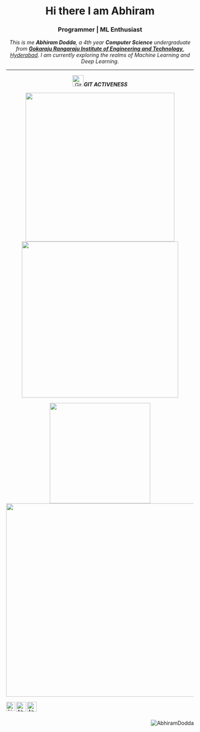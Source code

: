 
<h1 align="center">Hi there I am Abhiram</h1>

<!-- <p align="center"> -->
<h3 align="center" color="green"> Programmer | ML Enthusiast </h3>
<!-- </p> -->


<p align="center">
    <em>
        This is me <b>Abhiram Dodda</b>, a 4th year <b>Computer Science</b> undergraduate from <a href="https://www.griet.ac.in/" color="white"> <b>Gokaraju Rangaraju Institute of Engineering and Technology</b>, Hyderabad</a>. I am currently exploring the realms of Machine Learning and Deep Learning.
        <br>
    </em>
</p>


<!--
<h3 align="center">TECHNOLOGIES</h3>

<img src="https://github.com/kvenkatamar/kvenkatamar/blob/main/skills3.gif?raw=true" width="300px" height="250px" align="right" style="transform: scale(1.1)">

![Java](https://img.shields.io/badge/java-%23ED8B00.svg?style=for-the-badge&logo=java&logoColor=white)
![C](https://img.shields.io/badge/c-%2300599C.svg?style=for-the-badge&logo=c&logoColor=white)
![HTML5](https://img.shields.io/badge/html5-%23E34F26.svg?style=for-the-badge&logo=html5&logoColor=white)
![CSS3](https://img.shields.io/badge/css3-%231572B6.svg?style=for-the-badge&logo=css3&logoColor=white)
![TailwindCSS](https://img.shields.io/badge/tailwindcss-%2338B2AC.svg?style=for-the-badge&logo=tailwind-css&logoColor=white) 
![JavaScript](https://img.shields.io/badge/javascript-%23323330.svg?style=for-the-badge&logo=javascript&logoColor=%23F7DF1E)
![Python](https://img.shields.io/badge/python-3670A0?style=for-the-badge&logo=python&logoColor=ffdd54)
![SQL](https://img.shields.io/badge/SQL-%23E89E0C.svg?style=for-the-badge&logo=sql&logoColor=white)
![Postman](https://img.shields.io/badge/Postman-FF6C37?style=for-the-badge&logo=postman&logoColor=white)
![Git](https://img.shields.io/badge/git-%23F05033.svg?style=for-the-badge&logo=git&logoColor=white)
![MySQL](https://img.shields.io/badge/MySQL-%2300599C.svg?style=for-the-badge&logo=mysql&logoColor=white)
![Firebase](https://img.shields.io/badge/firebase-%23039BE5.svg?style=for-the-badge&logo=firebase)
![Flask](https://img.shields.io/badge/Flask-%23000000.svg?style=for-the-badge&logo=flask&logoColor=white)
![TensorFlow](https://img.shields.io/badge/TensorFlow-%23FF6F00.svg?style=for-the-badge&logo=tensorflow&logoColor=white)
![Linux](https://img.shields.io/badge/Linux-%23FCC624.svg?style=for-the-badge&logo=linux&logoColor=black)
![Bootstrap](https://img.shields.io/badge/Bootstrap-%23563D7C.svg?style=for-the-badge&logo=bootstrap&logoColor=white)
![MongoDB](https://img.shields.io/badge/MongoDB-%2347A248.svg?style=for-the-badge&logo=mongodb&logoColor=white)
![GitHub](https://img.shields.io/badge/GitHub-%23181717.svg?style=for-the-badge&logo=github&logoColor=white)
![Visual Studio Code](https://img.shields.io/badge/Visual_Studio_Code-%23007ACC.svg?style=for-the-badge&logo=visual-studio-code&logoColor=white)
<be>
-->

<hr>

<p align="center">
 <img src="https://media.giphy.com/media/W5eoZHPpUx9sapR0eu/giphy.gif" width="30px" height="30px" alt="Git"/><i><b>GIT ACTIVENESS</b></i>
</p>

<p align="center">
    <img src="https://github-readme-stats.vercel.app/api?username=AbhiramDodda&show_icons=true&theme=github_dark&hide_border=true" width="400px"/>
    <img src="https://github-readme-streak-stats.herokuapp.com/?user=AbhiramDodda&theme=github-dark-blue&hide_border=true" width="420px"/>
</p>
<p align="center">
    <img src="https://github-readme-stats.vercel.app/api/top-langs/?username=AbhiramDodda&theme=algolia&layout=compact" width="270px"/>
    <img src="https://github-profile-summary-cards.vercel.app/api/cards/profile-details?username=AbhiramDodda&theme=github_dark" width="520px"/>
</p>

<!-- <p align="center">
    <a href="https://leetcode.com/abhiramdodda" style="display: inline-block">
        <img width="40%" src="https://leetcode.card.workers.dev/abhiramdodda?theme=dark&font=baloo&extension=null&border=2&border_radius=8">
    </a>
</p> -->

</hr>

<a href="https://www.linkedin.com/in/abhiramdodda">
   <img align="left" alt="Abhiram Dodda | Linkedin" width="24px" src="https://www.vectorlogo.zone/logos/linkedin/linkedin-icon.svg" />
</a>
<a href="mailto:abhiramdodda@gmail.com">
    <img align="left" alt="Abhiram | Gmail" width="26px" src="https://www.vectorlogo.zone/logos/gmail/gmail-icon.svg" />
</a>
<a href="https://twitter.com/DoddaAbhiram">
    <img align="left" alt="Abhiram | Twitter" width="26px" src="https://www.vectorlogo.zone/logos/twitter/twitter-official.svg" />
</a>

<br>
<br>

<p align="right" > <img src="https://komarev.com/ghpvc/?username=AbhiramDodda&label=Profile%20views&color=0e75b6&style=flat" alt="AbhiramDodda" /> </p>
